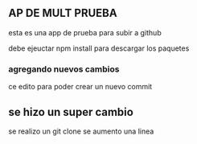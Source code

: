 ## AP DE MULT PRUEBA
esta es una app de prueba para subir a github

debe ejeuctar npm install para descargar los paquetes

### agregando nuevos cambios
ce edito para poder crear un nuevo commit

## se hizo un super cambio
se realizo un git clone
se aumento una linea